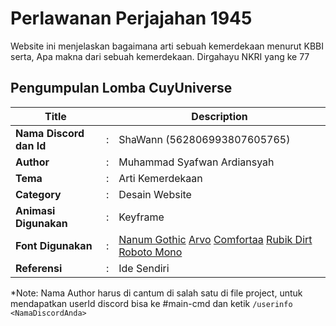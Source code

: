 # Perlawanan Perjajahan 1945

Website ini menjelaskan bagaimana arti sebuah kemerdekaan menurut KBBI serta, Apa makna dari sebuah kemerdekaan. Dirgahayu NKRI yang ke 77

## Pengumpulan Lomba CuyUniverse 

| Title        |   | Description                    |   
|--------------|---|--------------------------------|
| **Nama Discord dan Id** | : | ShaWann (562806993807605765)     |
| **Author**       | : | Muhammad Syafwan Ardiansyah |
| **Tema**       | : | Arti Kemerdekaan |
| **Category**    | : | Desain Website                 |
| **Animasi Digunakan** | : | Keyframe |
| **Font Digunakan** | : | [Nanum Gothic](https://fonts.google.com/specimen/Nanum+Gothic) [Arvo](https://fonts.google.com/specimen/Arvo) [Comfortaa](https://fonts.google.com/specimen/Comfortaa) [Rubik Dirt](https://fonts.google.com/specimen/Rubik+Dirt) [Roboto Mono](https://fonts.google.com/specimen/Roboto+Mono) |
| **Referensi** | : | Ide Sendiri |

*Note: Nama Author harus di cantum di salah satu di file project, untuk mendapatkan userId discord bisa ke #main-cmd dan ketik `/userinfo <NamaDiscordAnda>`
